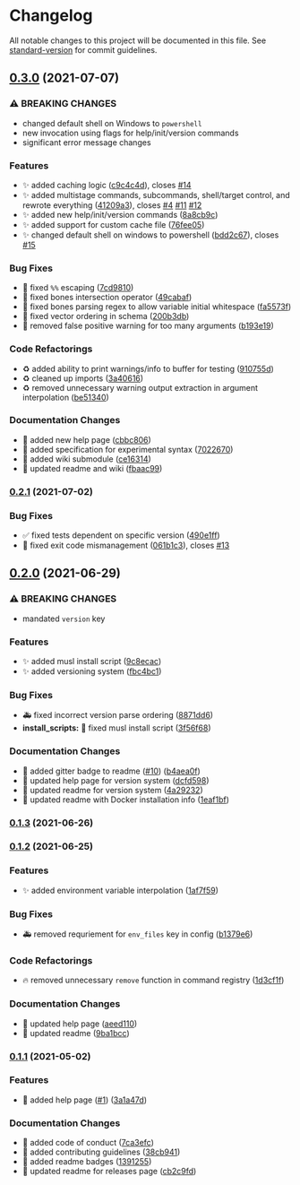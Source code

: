 # Changelog

All notable changes to this project will be documented in this file. See [standard-version](https://github.com/conventional-changelog/standard-version) for commit guidelines.

## [0.3.0](https://github.com/arctic-hen7/bonnie/compare/v0.2.1...v0.3.0) (2021-07-07)


### ⚠ BREAKING CHANGES

* changed default shell on Windows to `powershell`
* new invocation using flags for help/init/version commands
* significant error message changes

### Features

* ✨ added caching logic ([c9c4c4d](https://github.com/arctic-hen7/bonnie/commit/c9c4c4d3ee7917117af784b686cfd75201a50652)), closes [#14](https://github.com/arctic-hen7/bonnie/issues/14)
* ✨ added multistage commands, subcommands, shell/target control, and rewrote everything ([41209a3](https://github.com/arctic-hen7/bonnie/commit/41209a338b1a29357c418374b69f2ca5d5fbef65)), closes [#4](https://github.com/arctic-hen7/bonnie/issues/4) [#11](https://github.com/arctic-hen7/bonnie/issues/11) [#12](https://github.com/arctic-hen7/bonnie/issues/12)
* ✨ added new help/init/version commands ([8a8cb9c](https://github.com/arctic-hen7/bonnie/commit/8a8cb9c273a41206020cb3919ac0cb04d768d3f7))
* ✨ added support for custom cache file ([76fee05](https://github.com/arctic-hen7/bonnie/commit/76fee05ba0cc73d3bf65d3d63392fc51df56f79b))
* ✨ changed default shell on windows to powershell ([bdd2c67](https://github.com/arctic-hen7/bonnie/commit/bdd2c67b83d0417c46c24fd56c5e417ae8edfbc0)), closes [#15](https://github.com/arctic-hen7/bonnie/issues/15)


### Bug Fixes

* 🐛 fixed `%%` escaping ([7cd9810](https://github.com/arctic-hen7/bonnie/commit/7cd98101e0969f5fe2dd03bee1b1da3b0760888c))
* 🐛 fixed bones intersection operator ([49cabaf](https://github.com/arctic-hen7/bonnie/commit/49cabafd814b8ac60abf399f5efad79c4d09f1cc))
* 🐛 fixed bones parsing regex to allow variable initial whitespace ([fa5573f](https://github.com/arctic-hen7/bonnie/commit/fa5573faefcbb051db7fd57f5e39b86f8551cf98))
* 🐛 fixed vector ordering in schema ([200b3db](https://github.com/arctic-hen7/bonnie/commit/200b3db8d900f7a135553ce38ffeaf40f45a1185))
* 🐛 removed false positive warning for too many arguments ([b193e19](https://github.com/arctic-hen7/bonnie/commit/b193e19ed4dc370639669ac704d6d04dc91a3518))


### Code Refactorings

* ♻️ added ability to print warnings/info to buffer for testing ([910755d](https://github.com/arctic-hen7/bonnie/commit/910755db4afe8cc8964ad9d09da7ccef38e9a981))
* ♻️ cleaned up imports ([3a40616](https://github.com/arctic-hen7/bonnie/commit/3a40616dcf9650a18d33fec2e08c77d7bd2497a4))
* ♻️ removed unnecessary warning output extraction in argument interpolation ([be51340](https://github.com/arctic-hen7/bonnie/commit/be51340aa367fa671a5dd01293b5bd7bcaca520f))


### Documentation Changes

* 📝 added new help page ([cbbc806](https://github.com/arctic-hen7/bonnie/commit/cbbc8062b91d29edf322dc3594c658cd2c046662))
* 📝 added specification for experimental syntax ([7022670](https://github.com/arctic-hen7/bonnie/commit/7022670f8ff6a3e5c3e0463bc6de4dc6852629c2))
* 📝 added wiki submodule ([ce16314](https://github.com/arctic-hen7/bonnie/commit/ce163146c4c78a18a2cc6ad5d6e055c1703f3785))
* 📝 updated readme and wiki ([fbaac99](https://github.com/arctic-hen7/bonnie/commit/fbaac9923d3a3227705268284fd1e2b4e03b123d))

### [0.2.1](https://github.com/arctic-hen7/bonnie/compare/v0.2.0...v0.2.1) (2021-07-02)


### Bug Fixes

* ✅ fixed tests dependent on specific version ([490e1ff](https://github.com/arctic-hen7/bonnie/commit/490e1ff8b6c832b1d0139218728a84eabf0a9a2b))
* 🐛 fixed exit code mismanagement ([061b1c3](https://github.com/arctic-hen7/bonnie/commit/061b1c3352b6b5d850c4c383adafda4e5fe300eb)), closes [#13](https://github.com/arctic-hen7/bonnie/issues/13)

## [0.2.0](https://github.com/arctic-hen7/bonnie/compare/v0.1.3...v0.2.0) (2021-06-29)


### ⚠ BREAKING CHANGES

* mandated `version` key

### Features

* ✨ added musl install script ([9c8ecac](https://github.com/arctic-hen7/bonnie/commit/9c8ecac60d0a8bf6d48c7627ee2691a53b64c8db))
* ✨ added versioning system ([fbc4bc1](https://github.com/arctic-hen7/bonnie/commit/fbc4bc15f62726ce7c404778d1d1fa6fdc27f5e8))


### Bug Fixes

* 🚑 fixed incorrect version parse ordering ([8871dd6](https://github.com/arctic-hen7/bonnie/commit/8871dd64c26425019074e66c8451de937adbed1e))
* **install_scripts:** 🐛 fixed musl install script ([3f56f68](https://github.com/arctic-hen7/bonnie/commit/3f56f68ad8cc03855eedbc25d3e265057d91aa7a))


### Documentation Changes

* 📝 added gitter badge to readme ([#10](https://github.com/arctic-hen7/bonnie/issues/10)) ([b4aea0f](https://github.com/arctic-hen7/bonnie/commit/b4aea0f8a0452c5ff5e5320e4257e69d7ba64153))
* 📝 updated help page for version system ([dcfd598](https://github.com/arctic-hen7/bonnie/commit/dcfd5985f672122c12833756bb8c4246cc2aeb1f))
* 📝 updated readme for version system ([4a29232](https://github.com/arctic-hen7/bonnie/commit/4a29232b774da1eaf9026d22aa73ebe042244895))
* 📝 updated readme with Docker installation info ([1eaf1bf](https://github.com/arctic-hen7/bonnie/commit/1eaf1bf51649763ca79473ae217f8caabc2b04f8))

### [0.1.3](https://github.com/arctic-hen7/bonnie/compare/v0.1.2...v0.1.3) (2021-06-26)

### [0.1.2](https://github.com/arctic-hen7/bonnie/compare/v0.1.1...v0.1.2) (2021-06-25)


### Features

* ✨ added environment variable interpolation ([1af7f59](https://github.com/arctic-hen7/bonnie/commit/1af7f59758513c8ed092518466617a61d04bf46f))


### Bug Fixes

* 🚑 removed requriement for `env_files` key in config ([b1379e6](https://github.com/arctic-hen7/bonnie/commit/b1379e6685ca4e4746f17c69463f8eb80ff039d6))


### Code Refactorings

* 🔥 removed unnecessary `remove` function in command registry ([1d3cf1f](https://github.com/arctic-hen7/bonnie/commit/1d3cf1f37d94318d7323eb11e085f96b0286310c))


### Documentation Changes

* 📝 updated help page ([aeed110](https://github.com/arctic-hen7/bonnie/commit/aeed110d56a423b618f9728caed1cce1015f0180))
* 📝 updated readme ([9ba1bcc](https://github.com/arctic-hen7/bonnie/commit/9ba1bcc78c32f4150eb6857e18837d13af25128b))

### [0.1.1](https://github.com/arctic-hen7/bonnie/compare/v0.1.0...v0.1.1) (2021-05-02)


### Features

* 📝 added help page ([#1](https://github.com/arctic-hen7/bonnie/issues/1)) ([3a1a47d](https://github.com/arctic-hen7/bonnie/commit/3a1a47d230d33b105b6936804c2546d28be01f85))


### Documentation Changes

* 📝 added code of conduct ([7ca3efc](https://github.com/arctic-hen7/bonnie/commit/7ca3efc4dec71f3c3300e8324481f52c7a330247))
* 📝 added contributing guidelines ([38cb941](https://github.com/arctic-hen7/bonnie/commit/38cb94170c14d6962e6681c5888f5f0b6d64561b))
* 📝 added readme badges ([1391255](https://github.com/arctic-hen7/bonnie/commit/1391255384cac5d0abbee543a5b763c89bc905da))
* 📝 updated readme for releases page ([cb2c9fd](https://github.com/arctic-hen7/bonnie/commit/cb2c9fd5cadefb269e5ba1961f01a6a0dd72ce34))

